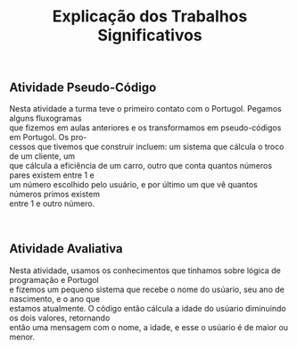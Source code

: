 <div>
    <h1 style="text-align:center">Explicação dos Trabalhos Significativos</<h1><br><br>
    <h2>Atividade Pseudo-Código</h2>
    <p>Nesta atividade a turma teve o primeiro contato com o Portugol. Pegamos alguns fluxogramas <br>que fizemos em aulas anteriores e os transformamos
     em pseudo-códigos em Portugol. Os pro- <br>cessos que tivemos que construir incluem: um sistema que cálcula o troco de um cliente, um <br>que cálcula a
     eficiência de um carro, outro que conta quantos números pares existem entre 1 e <br>um número escolhido pelo usuário, e por último um que vê quantos
     números primos existem <br>entre 1 e outro número.</p><br>
     <h2>Atividade Avaliativa</h2>
      <p>Nesta atividade, usamos os conhecimentos que tinhamos sobre lógica de programação e Portugol<br>e fizemos um pequeno sistema que recebe o nome do usúario,
       seu ano de nascimento, e o ano que<br>estamos atualmente. O código então cálcula a idade do usúario diminuindo os dois valores, retornando<br>então uma 
        mensagem com o nome, a idade, e esse o usúario é de maior ou menor.</p>
</div>

